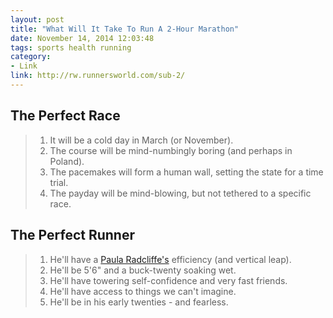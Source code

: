 ```yaml
---
layout: post
title: "What Will It Take To Run A 2-Hour Marathon"
date: November 14, 2014 12:03:48
tags: sports health running
category:
- Link
link: http://rw.runnersworld.com/sub-2/
---
```


The Perfect Race
-----

> 1. It will be a cold day in March (or November).
> 2. The course will be mind-numbingly boring (and perhaps in Poland).
> 3. The pacemakes will form a human wall, setting the state for a time trial.
> 4. The payday will be mind-blowing, but not tethered to a specific race.

The Perfect Runner
-----

> 1. He'll have a [Paula Radcliffe's](http://en.wikipedia.org/wiki/Paula_Radcliffe) efficiency (and vertical leap).
> 2. He'll be 5'6" and a buck-twenty soaking wet.
> 3. He'll have towering self-confidence and very fast friends.
> 4. He'll have access to things we can't imagine.
> 5. He'll be in his early twenties - and fearless.